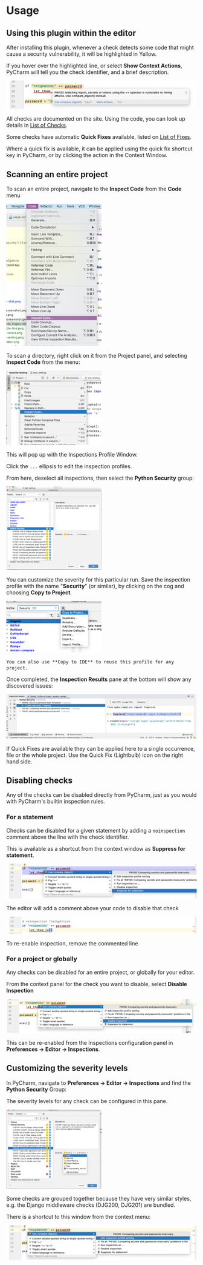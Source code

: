 # Usage

## Using this plugin within the editor

After installing this plugin, whenever a check detects some code that might cause a security vulnerability, it will be highlighted in Yellow.

If you hover over the highlighted line, or select **Show Context Actions**, PyCharm will tell you the check identifier, and a brief description.

![Usage within editor screenshot](_static/usage-in-editor.png)

All checks are documented on the site. Using the code, you can look up details in [List of Checks](checks/index).

Some checks have automatic **Quick Fixes** available, listed on [List of Fixes](fixes/index).

Where a quick fix is available, it can be applied using the quick fix shortcut key in PyCharm, or by clicking the action in the Context Window.

## Scanning an entire project

To scan an entire project, navigate to the **Inspect Code** from the **Code** menu

<img src="_static/usage-inspect-code-for-project.png" width="50%"/>

To scan a directory, right click on it from the Project panel, and selecting **Inspect Code** from the menu:

<img src="_static/usage-inspect-code-from-context.png" width="50%"/>

This will pop up with the Inspections Profile Window. 

Click the `...` ellipsis to edit the inspection profiles.

From here, deselect all inspections, then select the **Python Security** group:

<img src="_static/usage-inspection-profile.png" width="50%"/>

You can customize the severity for this particular run. Save the inspection profile with the name "**Security**" (or similar), by clicking on the cog and choosing **Copy to Project**.

<img src="_static/usage-save-profile.png" width="50%"/>

    You can also use **Copy to IDE** to reuse this profile for any project.

Once completed, the **Inspection Results** pane at the bottom will show any discovered issues:

![](_static/usage-inspection-pane.png)

If Quick Fixes are available they can be applied here to a single occurrence, file or the whole project. Use the Quick Fix (Lightbulb) icon on the right hand side.

## Disabling checks

Any of the checks can be disabled directly from PyCharm, just as you would with PyCharm's builtin inspection rules.

### For a statement

Checks can be disabled for a given statement by adding a `noinspection` comment above the line with the check identifier.

This is available as a shortcut from the context window as **Suppress for statement**.

![](_static/usage-suppress-for-statement.png)

The editor will add a comment above your code to disable that check

![](_static/usage-disable-line.png)

To re-enable inspection, remove the commented line

### For a project or globally

Any checks can be disabled for an entire project, or globally for your editor.

From the context panel for the check you want to disable, select **Disable Inspection**

![](_static/usage-disable-inspection.png)

This can be re-enabled from the Inspections configuration panel in __Preferences -> Editor -> Inspections__.

## Customizing the severity levels

In PyCharm, navigate to __Preferences -> Editor -> Inspections__ and find the __Python Security__ Group:

The severity levels for any check can be configured in this pane.

<img src="_static/usage-edit-levels.png" width="50%"/>

Some checks are grouped together because they have very similar styles, e.g. the Django middleware checks (DJG200, DJG201) are bundled.

There is a shortcut to this window from the context menu:

![](_static/usage-edit-setting.png)
